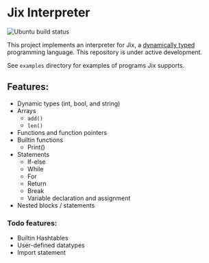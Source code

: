 # Jix Interpreter
![Ubuntu build status](https://github.com/harsath/Jix-Interpreter/actions/workflows/jix_tests_ubuntu.yml/badge.svg)

This project implements an interpreter for Jix, a [dynamically typed](https://en.wikipedia.org/wiki/Dynamic_programming_language) programming language. This repository is under active development.

See `examples` directory for examples of programs Jix supports.

## Features: 
- Dynamic types (int, bool, and string)
- Arrays
    - `add()`
    - `len()`
- Functions and function pointers
- Builtin functions
    - Print()
- Statements
    - If-else
    - While
    - For
    - Return
    - Break
    - Variable declaration and assignment
- Nested blocks / statements

### Todo features:
- Builtin Hashtables
- User-defined datatypes
- Import statement
